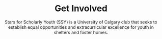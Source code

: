 ---
template: GetInvolvedPage
slug: 'getinvolved'
title: Get Involved
featuredImage: 'https://ucarecdn.com/80b9af09-18cc-4d38-9a5e-11d85d8a10de/'
subtitle: "Stars for Scholarly Youth (SSY) is a University of Calgary club that seeks to establish equal opportunities and extracurricular excellence for youth in shelters and foster homes."
meta:
  description: Here's how people can engage with our club
  title: Get Involved
---